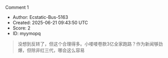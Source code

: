 Comment 1

- Author: Ecstatic-Bus-5163
- Created: 2025-06-21 09:43:50 UTC
- Score: 2
- ID: myymopq

> 没想到反转了，但这个合理得多。小喽喽卷款3亿全家跑路？作为新闻够劲爆，但除非红三代，哪会这么容易
